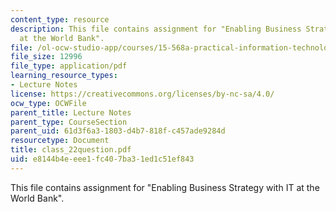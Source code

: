 ```yaml
---
content_type: resource
description: This file contains assignment for "Enabling Business Strategy with IT
  at the World Bank".
file: /ol-ocw-studio-app/courses/15-568a-practical-information-technology-management-spring-2005/e8144b4eeee1fc407ba31ed1c51ef843_class_22question.pdf
file_size: 12996
file_type: application/pdf
learning_resource_types:
- Lecture Notes
license: https://creativecommons.org/licenses/by-nc-sa/4.0/
ocw_type: OCWFile
parent_title: Lecture Notes
parent_type: CourseSection
parent_uid: 61d3f6a3-1803-d4b7-818f-c457ade9284d
resourcetype: Document
title: class_22question.pdf
uid: e8144b4e-eee1-fc40-7ba3-1ed1c51ef843
---
```

This file contains assignment for "Enabling Business Strategy with IT at the World Bank".